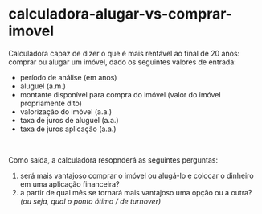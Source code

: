# calculadora-alugar-vs-comprar-imovel
Calculadora capaz de dizer o que é mais rentável ao final de 20 anos: comprar ou alugar um imóvel, dado os seguintes valores de entrada:

- período de análise (em anos)
- aluguel (a.m.)
- montante disponível para compra do imóvel (valor do imóvel propriamente dito)
- valorização do imóvel (a.a.)
- taxa de juros de aluguel (a.a.)
- taxa de juros aplicação (a.a.)

&nbsp;

Como saída, a calculadora resopnderá as seguintes perguntas:
1. será mais vantajoso comprar o imóvel ou alugá-lo e colocar o dinheiro em uma aplicação financeira?
2. a partir de qual mês se tornará mais vantajoso uma opção ou a outra? *(ou seja, qual o ponto ótimo / de turnover)*

